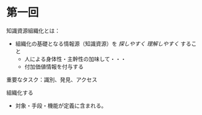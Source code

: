 # 第一回    
知識資源組織化とは：    
* 組織化の基礎となる情報源（知識資源）を *探しやすく* *理解しやすく* すること
  * 人による身体性・主幹性の加味して・・・
  * 付加価値情報を付与する      

重要なタスク：識別、発見、アクセス      

組織化する
* 対象・手段・機能が定義に含まれる。